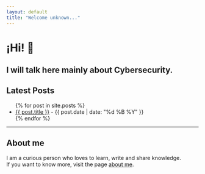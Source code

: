 ```yaml
---
layout: default
title: "Welcome unknown..."
---
```


# ¡Hi! 👋

I will talk here mainly about Cybersecurity.
---

## Latest Posts

<ul>
  {% for post in site.posts %}
    <li>
      <a href="{{ post.url | relative_url }}">{{ post.title }}</a> - {{ post.date | date: "%d %B %Y" }}
    </li>
  {% endfor %}
</ul>

---

## About me

I am a curious person who loves to learn, write and share knowledge.  
If you want to know more, visit the page [about me](/about).

